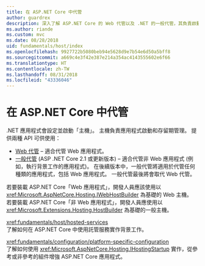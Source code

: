 ```yaml
---
title: 在 ASP.NET Core 中代管
author: guardrex
description: 深入了解 ASP.NET Core 的 Web 代管以及 .NET 的一般代管，其負責啟動應用程式以及進行存留期間的管理。
ms.author: riande
ms.custom: mvc
ms.date: 08/28/2018
uid: fundamentals/host/index
ms.openlocfilehash: 9927722b5080beb94e5628d9e7b54e6d50a5bff8
ms.sourcegitcommit: a669c4e3f42e387e214a354ac4143555602e6f66
ms.translationtype: HT
ms.contentlocale: zh-TW
ms.lasthandoff: 08/31/2018
ms.locfileid: "43336046"
---
```

# <a name="host-in-aspnet-core"></a>在 ASP.NET Core 中代管

.NET 應用程式會設定並啟動「主機」。 主機負責應用程式啟動和存留期管理。 提供兩種 API 可供使用：

* [Web 代管](xref:fundamentals/host/web-host) &ndash; 適合代管 Web 應用程式。
* [一般代管](xref:fundamentals/host/generic-host) (ASP .NET Core 2.1 或更新版本) &ndash; 適合代管非 Web 應用程式 (例如，執行背景工作的應用程式)。 在後續版本中，一般代管將適用於代管任何種類的應用程式，包括 Web 應用程式。 一般代管最後將會取代 Web 代管。

若要裝載 ASP.NET Core「Web 應用程式」，開發人員應該使用以 <xref:Microsoft.AspNetCore.Hosting.IWebHostBuilder> 為基礎的 Web 主機。 若要裝載 ASP.NET Core「非 Web 應用程式」，開發人員應使用以 <xref:Microsoft.Extensions.Hosting.HostBuilder> 為基礎的一般主機。

<xref:fundamentals/host/hosted-services>  
了解如何在 ASP.NET Core 中使用託管服務實作背景工作。

<xref:fundamentals/configuration/platform-specific-configuration>  
了解如何使用 <xref:Microsoft.AspNetCore.Hosting.IHostingStartup> 實作，從參考或非參考的組件增強 ASP.NET Core 應用程式。
